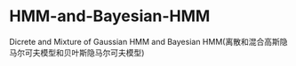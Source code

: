 # HMM-and-Bayesian-HMM
Dicrete and Mixture of Gaussian HMM and Bayesian HMM(离散和混合高斯隐马尔可夫模型和贝叶斯隐马尔可夫模型)
